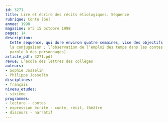 ```yaml
---
id: 3271
title: Lire et écrire des récits étiologiques. Séquence
rubrique: Conte [6e]
annee: 1998
magazine: n°5 15 octobre 1998
pages: 14
description: 
  Cette séquence, qui dure environ quatre semaines, vise des objectifs définis dans les programmes de sixième : « comprendre la cohérence propre au récit », « être apte à produire un texte complet cohérent [...] et maîtriser la narration ». Les activités de lecture et d’écriture seront largement détaillées. Dans le domaine de la langue, on s’intéressera à des outils nécessaires à la production d’un récit. D’une part, les temps du récit (imparfait, passé simple, passé composé), dont on pourra revoir
  la conjugaison ; l’observation de l’emploi des temps dans les contes fournira un point de départ et il sera utile de travailler (comme les programmes le recommandent) à partir des écrits des élèves. D’autre part, on reviendra sur un point qui devrait avoir déjà été abordé, la distinction entre le discours coupé de la situation d’énonciation – celui du narrateur dans le conte – et le discours ancré dans la situation d’énonciation – celui des personnages. On insistera tout particulièrement sur l’insertion des paroles des personnages dans le récit, qui est un point assez problématique pour beaucoup d’élèves de sixième (les deux travaux d’écriture proposés nécessiteront de donner la
  parole à des personnages).
article_pdf: 3271.pdf
revue: L’école des lettres des collèges
auteurs:
- Sophie Josselin
- Philippe Josselin
disciplines:
- français
niveau_etudes:
- sixième
programmes:
- lecture - contes
- expression écrite - conte, récit, théâtre
- discours - narratif
---
```

